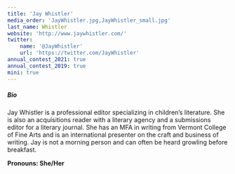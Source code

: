 ```yaml
---
title: 'Jay Whistler'
media_order: 'JayWhistler.jpg,JayWhistler_small.jpg'
last_name: Whistler
website: 'http://www.jaywhistler.com/'
twitter:
    name: '@JayWhistler'
    url: 'https://twitter.com/JayWhistler'
annual_contest_2021: true
annual_contest_2019: true
mini: true
---
```


##### Bio

Jay Whistler is a professional editor specializing in children’s literature. She is also an acquisitions reader with a literary agency and a submissions editor for a literary journal. She has an MFA in writing from Vermont College of Fine Arts and is an international presenter on the craft and business of writing. Jay is not a morning person and can often be heard growling before breakfast.

**Pronouns: She/Her**